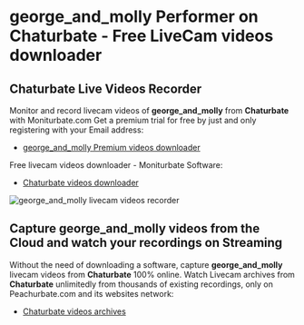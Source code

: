 # george_and_molly Performer on Chaturbate - Free LiveCam videos downloader

## Chaturbate Live Videos Recorder

Monitor and record livecam videos of **george_and_molly** from **Chaturbate** with Moniturbate.com
Get a premium trial for free by just and only registering with your Email address:
* [george_and_molly Premium videos downloader](https://moniturbate.com/request-demo-licence-key.html)

Free livecam videos downloader - Moniturbate Software:
* [Chaturbate videos downloader](https://moniturbate.com/moniturbate-download-software.html)

![george_and_molly livecam videos recorder](https://peachurnet.com/templates/moniturbate-software.png)


## Capture george_and_molly videos from the Cloud and watch your recordings on Streaming

Without the need of downloading a software, capture **george_and_molly** livecam videos from **Chaturbate** 100% online.
Watch Livecam archives from **Chaturbate** unlimitedly from thousands of existing recordings, only on Peachurbate.com and its websites network:
* [Chaturbate videos archives](https://peachurnet.com/)